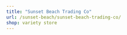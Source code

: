 ```yaml
---
title: "Sunset Beach Trading Co"
url: /sunset-beach/sunset-beach-trading-co/
shop: variety store
---
```

